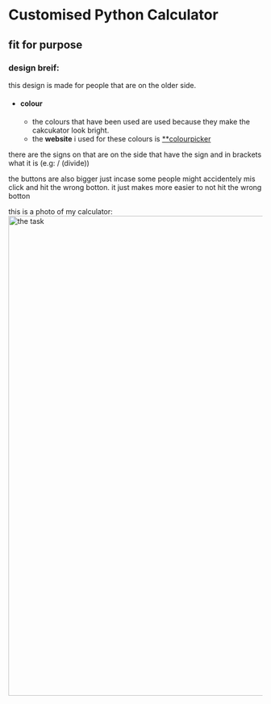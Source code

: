 # Customised Python Calculator
## fit for purpose

### design breif:
this design is made for people that are on the older side.
* #### colour
  * the colours that have been used are used because they make the cakcukator look bright.
  * the **website** i used for these colours is [**colourpicker](https://htmlcolorcodes.com/color-picker/)


there are the signs on that are on the side that have the sign and in brackets what it is
(e.g: / (divide))

the buttons are also bigger just incase some people might accidentely mis click and hit the wrong botton. it just makes more easier to not 
hit the wrong botton


this is a photo of my calculator:
<a href="task"><image src="https://github.com/samtheman24/python.calculator/blob/main/calculator.png" title="the task" width=950>


